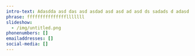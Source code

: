 ```yaml
---
intro-text: Adasdda asd das asd asdad asd asd ad asd ds sadads d adasd
phrase: ffffffffffffffflllllll
slideshow:
  - /img/untitled.png
phonenumbers: []
emailaddresses: []
social-media: []
---
```

